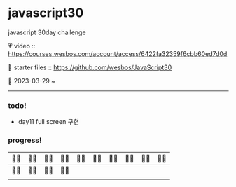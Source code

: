 # javascript30
javascript 30day challenge

💗 video :: https://courses.wesbos.com/account/access/6422fa32359f6cbb60ed7d0d

👀 starter files :: https://github.com/wesbos/JavaScript30

🏴 2023-03-29 ~ 

---

### todo!
- day11 full screen 구현 

### progress!

|👍🏻|👍🏻|👍🏻|👍🏻|👍🏻|👍🏻|👍🏻|👍🏻|👍🏻|👍🏻|
|---|---|---|---|---|---|---|---|---|---|
|👍🏻|👍🏻|👍🏻|👍🏻|||||||
||||||||||
